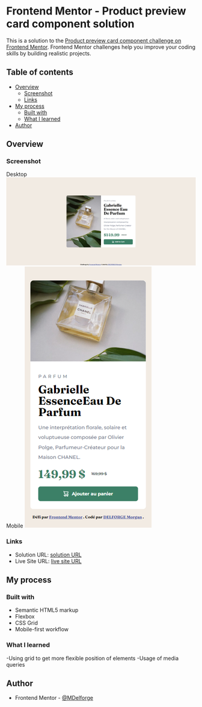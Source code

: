 # Frontend Mentor - Product preview card component solution

This is a solution to the [Product preview card component challenge on Frontend Mentor](https://www.frontendmentor.io/challenges/product-preview-card-component-GO7UmttRfa). Frontend Mentor challenges help you improve your coding skills by building realistic projects. 

## Table of contents

- [Overview](#overview)
  - [Screenshot](#screenshot)
  - [Links](#links)
- [My process](#my-process)
  - [Built with](#built-with)
  - [What I learned](#what-i-learned)
- [Author](#author)


## Overview

### Screenshot
Desktop 
![](images/screenshot-desktop.png)
Mobile
![](images/screenshot-mobile.png)

### Links

- Solution URL: [solution URL](https://github.com/MDelforge/Product-preview-card-component)
- Live Site URL: [live site URL](https://mdelforge.github.io/Product-preview-card-component/)

## My process

### Built with

- Semantic HTML5 markup
- Flexbox
- CSS Grid
- Mobile-first workflow

### What I learned

-Using grid to get more flexible position of elements
-Usage of media queries

## Author

- Frontend Mentor - [@MDelforge](https://www.frontendmentor.io/profile/MDelforge)

